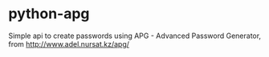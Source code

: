 python-apg
==========

Simple api to create passwords using APG - Advanced Password Generator, from http://www.adel.nursat.kz/apg/